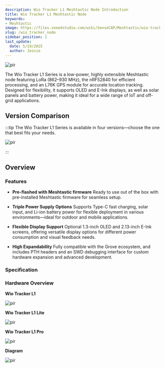 ```yaml
---
description: Wio Tracker L1 Meshtastic Node Introduction
title: Wio Tracker L1 Meshtastic Node
keywords:
- Meshtastic
image: https://files.seeedstudio.com/wiki/SenseCAP/Meshtastic/wio-tracker-L1.webp
slug: /wio_tracker_node
sidebar_position: 1
last_update:
  date: 5/19/2025
  author: Jessie
---
```




<p style={{textAlign: 'center'}}><img src="https://files.seeedstudio.com/wiki/SenseCAP/Meshtastic/wio-tracker-l1.jpg" alt="pir" width={600} height="auto" /></p>


The Wio Tracker L1 Series is a low-power, highly extensible Meshtastic node featuring LoRa (862–930 MHz), the nRF52840 for efficient processing, and an L76K GPS module for accurate location tracking. Designed for flexibility, it supports OLED and E-Ink displays, as well as solar panels and battery power, making it ideal for a wide range of IoT and off-grid applications.



## Version Comparison
 
:::tip
The Wio Tracker L1 Series is available in four versions—choose the one that best fits your needs.

<p style={{textAlign: 'center'}}><img src="https://files.seeedstudio.com/wiki/SenseCAP/Meshtastic/wio_trackers.png" alt="pir" width={800} height="auto" /></p>
:::

## Overview

### Features


* **Pre-flashed with Meshtastic firmware**
Ready to use out of the box with pre-installed Meshtastic firmware for seamless setup.

* **Triple Power Supply Options**
Supports Type-C fast charging, solar input, and Li-ion battery power for flexible deployment in various environments—ideal for outdoor and mobile applications.

* **Flexible Display Support**
Optional 1.3-inch OLED and 2.13-inch E-Ink screens, offering versatile display options for different power consumption and visual feedback needs.

* **High Expandability**
Fully compatible with the Grove ecosystem, and includes PTH headers and an SWD debugging interface for custom hardware expansion and advanced development.



### Specification


### Hardware Overview


**Wio Tracker L1**
<p style={{textAlign: 'center'}}><img src="https://files.seeedstudio.com/wiki/SenseCAP/Meshtastic/l1.png" alt="pir" width={800} height="auto" /></p>


**Wio Tracker L1 Lite**
<p style={{textAlign: 'center'}}><img src="https://files.seeedstudio.com/wiki/SenseCAP/Meshtastic/l1-lite.png" alt="pir" width={800} height="auto" /></p>


**Wio Tracker L1 Pro**
<p style={{textAlign: 'center'}}><img src="https://files.seeedstudio.com/wiki/SenseCAP/Meshtastic/l1-pro.png" alt="pir" width={800} height="auto" /></p>



**Diagram**


<p style={{textAlign: 'center'}}><img src="https://files.seeedstudio.com/wiki/SenseCAP/Meshtastic/l1-diagram.png" alt="pir" width={800} height="auto" /></p>

